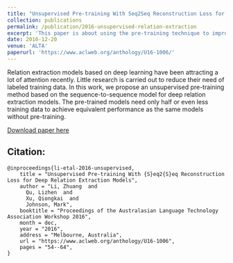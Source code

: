 ```yaml
---
title: "Unsupervised Pre-training With Seq2Seq Reconstruction Loss for Deep Relation Extraction Models"
collection: publications
permalink: /publication/2016-unsupervised-relation-extraction
excerpt: 'This paper is about using the pre-training technique to improve the relation extraction performance.'
date: 2016-12-20
venue: 'ALTA'
paperurl: 'https://www.aclweb.org/anthology/U16-1006/'
---
```

Relation extraction models based on deep learning have been attracting a lot of attention recently. Little research is carried out to reduce their need of labeled training data. In this work, we propose an unsupervised pre-training method based on the sequence-to-sequence model for deep relation extraction models. The pre-trained models need only half or even less training data to achieve equivalent performance as the same models without pre-training.

[Download paper here](https://www.aclweb.org/anthology/U16-1006/)

Citation: 
--
```
@inproceedings{li-etal-2016-unsupervised,
    title = "Unsupervised Pre-training With {S}eq2{S}eq Reconstruction Loss for Deep Relation Extraction Models",
    author = "Li, Zhuang  and
      Qu, Lizhen  and
      Xu, Qiongkai  and
      Johnson, Mark",
    booktitle = "Proceedings of the Australasian Language Technology Association Workshop 2016",
    month = dec,
    year = "2016",
    address = "Melbourne, Australia",
    url = "https://www.aclweb.org/anthology/U16-1006",
    pages = "54--64",
}
```
